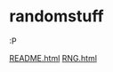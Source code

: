 # randomstuff

<!-- Add under here -->
:P

[README.html](/randomstuff/README.html)
[RNG.html](/randomstuff/RNG.html)
